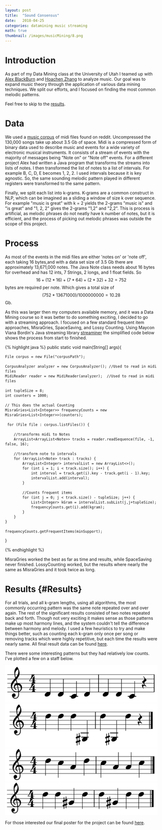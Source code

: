 ```yaml
---
layout: post
title:  "Sound Consensus"
date:   2018-04-25
categories: datamining music streaming
math: true
thumbnail: /images/musicMining/8.png
---
```



Introduction
=============

As part of my Data Mining class at the University of Utah I teamed up with [Alex BlackBurn][alex-blackburn] and [Hoachen Zhang][hoachen-zhang] to analyze music. Our goal was to expand music theory through the application of various data mining techniques. We split our efforts, and I focused on finding the most common melodic patterns.

Feel free to skip to the [results](#Results).

Data 
=====

We used a [music corpus][midi-files] of midi files found on reddit. Uncompressed the 130,000 songs take up about 3.5 Gb of space. Midi is a compressed form of binary data used to describe music and events for a wide variety of electronic musical instruments. It consists of a stream of events with the majority of messages being "Note on" or "Note off" events. For a different project Alex had written a Java program that transforms the streams into lists of notes. I then transformed the list of notes to a list of intervals. For example B, C, D, E becomes 1, 2, 2. I used intervals because it is key agnostic. So, the same sounding melodic pattern played in different registers were transformed to the same pattern.

Finally, we split each list into k-grams. K-grams are a common construct in NLP, which can be imagined as a sliding a window of size k over sequence. For example "music is great" with k = 2 yields the 2-grams "music is" and "is great" and "1, 2, 2" gives the 2-grams "1,2" and "2,2". This is process is artificial, as  melodic phrases do not neatly have k number of notes, but it is efficient, and the process of picking out melodic phrases was outside the scope of this project. 

Process
=========

As most of the events in the midi files are either 'notes on' or 'note off', each taking 16 bytes,and with a data set size of 3.5 Gb there are approximately 13,671,000 notes. The Java Note class needs about 16 bytes for overhead and has 12 ints, 7 Strings, 2 longs, and 1 float fields. So $$ 16 + (12 * 16) + (7 * 64) + (2 * 32) + 32 =  752$$ bytes are required per note. Which gives a total size of 
$$ (752 *13671000) / 1000000000 = 10.28$$ Gb.

As this was larger then my computers available memory, and it was a Data Mining course so it was better to do something exciting, I decided to go with a streaming approach. I focused on a few standard frequent item approaches, MisraGries, SpaceSaving, and Lossy Counting. 
Using Maycon Viana Bordin's Java streaming library [streaminer][streaming-algo] the simplified code below shows the process from start to finished.

{% highlight java %}
public static void main(String[] args){

    File corpus = new File("corpusPath");

    CorpusAnalyzer analyzer = new CorpusAnalyzer(); //Used to read in midi files
    MidiReader reader = new MidiReader(analyzer);  //Used to read in midi files

    int tupleSize = 8;
    int counters = 1000;

    // This does the actual Counting
    MisraGries<List<Integer>> frequencyCounts = new MisraGries<List<Integer>>(counters);

     for (File file : corpus.listFiles()) {

        //transforms midi to Notes
        ArrayList<ArrayList<Note>> tracks = reader.readSequence(file, -1, false, 16);
        
        //transform note to intervals
        for (ArrayList<Note> track : tracks) {
            ArrayList<Integer> intervalList = new ArrayList<>();
            for (int i = 1; i < track.size(); i++) {
                int interval = track.get(i).key - track.get(i - 1).key;
                intervalList.add(interval);
            }

            //Counts frequent items
            for (int j = 0; j < track.size() - tupleSize; j++) {
                List<Integer> kGram = intervalList.subList(j,j+tupleSize);
                frequencyCounts.get(i).add(kgram);
            }
        }
    }

    frequencyCounts.getFrequentItems(minSupport);
}

{% endhighlight %}

MisraGries worked the best as far as time and results, while SpaceSaving never finished. LossyCounting worked, but the results where nearly the same as MisraGries and it took twice as long.

Results {#Results}
========

For all trials, and all k-gram lengths, using all algorithms, the most commonly occurring pattern was the same note repeated over and over again. The rest of the significant results consisted of two notes repeated back and forth. Though not very exciting it makes sense as those patterns make up most harmony lines, and the system couldn't tell the difference between harmony and melody. I used a few heuristics to try and make things better, such as counting each k-gram only once per song or removing tracks which were highly repetitive, but each time the results were nearly same. All final result data can be found [here][final-data].

There were some interesting patterns but they had relatively low counts. I've plotted a few on a staff below.

![p5]
![p6]
![p7]
![p8]

For those interested our final poster for the project can be found [here][poster].


[final-data]: /data/musicMiningFinalResults.tar.gz
[alex-blackburn]: https://www.linkedin.com/in/alex-blackburn-b96435116/
[hoachen-zhang]: https://www.linkedin.com/in/haochen-zhang-6b07b7117/
[midi-files]: https://www.reddit.com/r/WeAreTheMusicMakers/comments/3ajwe4/the_largest_midi_collection_on_the_internet/
[streaming-algo]: https://github.com/mayconbordin/streaminer
[poster]: https://docs.google.com/presentation/d/16bm_XPib0WB3Gg32vKQfGnAA_wBymIKr_dvl2h3as-c/edit?usp=sharing
[p5]: /images/musicMining/5.png
[p6]: /images/musicMining/6.png
[p7]: /images/musicMining/7.png
[p8]: /images/musicMining/8.png
